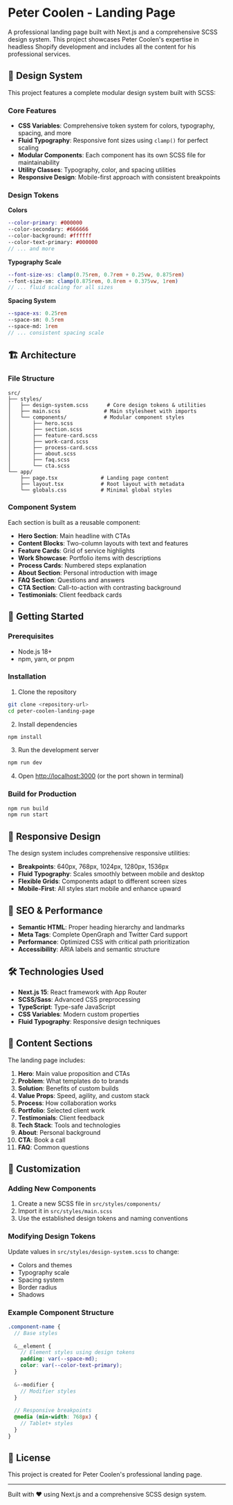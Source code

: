 # Peter Coolen - Landing Page

A professional landing page built with Next.js and a comprehensive SCSS design system. This project showcases Peter Coolen's expertise in headless Shopify development and includes all the content for his professional services.

## 🎨 Design System

This project features a complete modular design system built with SCSS:

### Core Features
- **CSS Variables**: Comprehensive token system for colors, typography, spacing, and more
- **Fluid Typography**: Responsive font sizes using `clamp()` for perfect scaling
- **Modular Components**: Each component has its own SCSS file for maintainability
- **Utility Classes**: Typography, color, and spacing utilities
- **Responsive Design**: Mobile-first approach with consistent breakpoints

### Design Tokens

**Colors**
```scss
--color-primary: #000000
--color-secondary: #666666
--color-background: #ffffff
--color-text-primary: #000000
// ... and more
```

**Typography Scale**
```scss
--font-size-xs: clamp(0.75rem, 0.7rem + 0.25vw, 0.875rem)
--font-size-sm: clamp(0.875rem, 0.8rem + 0.375vw, 1rem)
// ... fluid scaling for all sizes
```

**Spacing System**
```scss
--space-xs: 0.25rem
--space-sm: 0.5rem
--space-md: 1rem
// ... consistent spacing scale
```

## 🏗️ Architecture

### File Structure
```
src/
├── styles/
│   ├── design-system.scss      # Core design tokens & utilities
│   ├── main.scss              # Main stylesheet with imports
│   └── components/            # Modular component styles
│       ├── hero.scss
│       ├── section.scss
│       ├── feature-card.scss
│       ├── work-card.scss
│       ├── process-card.scss
│       ├── about.scss
│       ├── faq.scss
│       └── cta.scss
└── app/
    ├── page.tsx              # Landing page content
    ├── layout.tsx            # Root layout with metadata
    └── globals.css           # Minimal global styles
```

### Component System

Each section is built as a reusable component:

- **Hero Section**: Main headline with CTAs
- **Content Blocks**: Two-column layouts with text and features
- **Feature Cards**: Grid of service highlights
- **Work Showcase**: Portfolio items with descriptions
- **Process Cards**: Numbered steps explanation
- **About Section**: Personal introduction with image
- **FAQ Section**: Questions and answers
- **CTA Section**: Call-to-action with contrasting background
- **Testimonials**: Client feedback cards

## 🚀 Getting Started

### Prerequisites
- Node.js 18+ 
- npm, yarn, or pnpm

### Installation

1. Clone the repository
```bash
git clone <repository-url>
cd peter-coolen-landing-page
```

2. Install dependencies
```bash
npm install
```

3. Run the development server
```bash
npm run dev
```

4. Open [http://localhost:3000](http://localhost:3000) (or the port shown in terminal)

### Build for Production

```bash
npm run build
npm run start
```

## 📱 Responsive Design

The design system includes comprehensive responsive utilities:

- **Breakpoints**: 640px, 768px, 1024px, 1280px, 1536px
- **Fluid Typography**: Scales smoothly between mobile and desktop
- **Flexible Grids**: Components adapt to different screen sizes
- **Mobile-First**: All styles start mobile and enhance upward

## 🎯 SEO & Performance

- **Semantic HTML**: Proper heading hierarchy and landmarks
- **Meta Tags**: Complete OpenGraph and Twitter Card support
- **Performance**: Optimized CSS with critical path prioritization
- **Accessibility**: ARIA labels and semantic structure

## 🛠️ Technologies Used

- **Next.js 15**: React framework with App Router
- **SCSS/Sass**: Advanced CSS preprocessing
- **TypeScript**: Type-safe JavaScript
- **CSS Variables**: Modern custom properties
- **Fluid Typography**: Responsive design techniques

## 📖 Content Sections

The landing page includes:

1. **Hero**: Main value proposition and CTAs
2. **Problem**: What templates do to brands
3. **Solution**: Benefits of custom builds  
4. **Value Props**: Speed, agility, and custom stack
5. **Process**: How collaboration works
6. **Portfolio**: Selected client work
7. **Testimonials**: Client feedback
8. **Tech Stack**: Tools and technologies
9. **About**: Personal background
10. **CTA**: Book a call
11. **FAQ**: Common questions

## 🔧 Customization

### Adding New Components

1. Create a new SCSS file in `src/styles/components/`
2. Import it in `src/styles/main.scss`
3. Use the established design tokens and naming conventions

### Modifying Design Tokens

Update values in `src/styles/design-system.scss` to change:
- Colors and themes
- Typography scale
- Spacing system
- Border radius
- Shadows

### Example Component Structure

```scss
.component-name {
  // Base styles
  
  &__element {
    // Element styles using design tokens
    padding: var(--space-md);
    color: var(--color-text-primary);
  }
  
  &--modifier {
    // Modifier styles
  }
  
  // Responsive breakpoints
  @media (min-width: 768px) {
    // Tablet+ styles
  }
}
```

## 📄 License

This project is created for Peter Coolen's professional landing page.

---

Built with ❤️ using Next.js and a comprehensive SCSS design system.